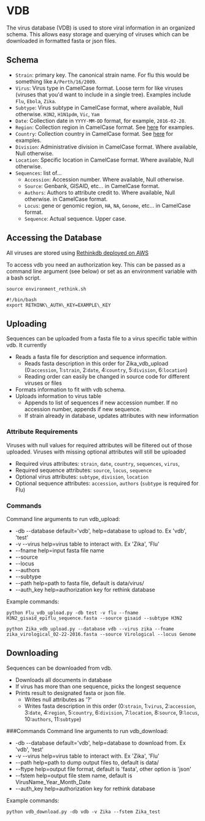 # VDB
The virus database (VDB) is used to store viral information in an organized schema. This allows easy storage and querying of viruses which can be downloaded in formatted fasta or json files.

## Schema

* `Strain`: primary key. The canonical strain name. For flu this would be something like `A/Perth/16/2009`.
* `Virus`: Virus type in CamelCase format. Loose term for like viruses (viruses that you'd want to include in a single tree). Examples include `Flu`, `Ebola`, `Zika`.
* `Subtype`: Virus subtype in CamelCase format, where available, Null otherwise. `H3N2`, `H1N1pdm`, `Vic`, `Yam`
* `Date`: Collection date in `YYYY-MM-DD` format, for example, `2016-02-28`.
* `Region`: Collection region in CamelCase format.  See [here](https://github.com/blab/nextflu/blob/master/augur/source-data/geo_regions.tsv) for examples. 
* `Country`: Collection country in CamelCase format. See [here](https://github.com/blab/nextflu/blob/master/augur/source-data/geo_synonyms.tsv) for examples.
* `Division`: Administrative division in CamelCase format. Where available, Null otherwise.
* `Location`: Specific location in CamelCase format. Where available, Null otherwise.
* `Sequences`: list of...
  * `Accession`: Accession number. Where available, Null otherwise.
  * `Source`: Genbank, GISAID, etc... in CamelCase format.
  * `Authors`: Authors to attribute credit to. Where available, Null otherwise. in CamelCase format.
  * `Locus`: gene or genomic region, `HA`, `NA`, `Genome`, etc... in CamelCase format.
  * `Sequence`: Actual sequence. Upper case.

## Accessing the Database
All viruses are stored using [Rethinkdb deployed on AWS](https://www.rethinkdb.com/docs/paas/#deploying-on-aws)

To access vdb you need an authorization key. This can be passed as a command line argument (see below) or set as an environment variable with a bash script.

`source environment_rethink.sh`
```shell
#!/bin/bash
export RETHINK\_AUTH\_KEY=EXAMPLE\_KEY
```

## Uploading
Sequences can be uploaded from a fasta file to a virus specific table within vdb. It currently
* Reads a fasta file for description and sequence information.
	* Reads fasta description in this order for Zika\_vdb\_upload (0:`accession`, 1:`strain`, 2:`date`, 4:`country`, 5:`division`, 6:`location`)
	* Reading order can easily be changed in source code for different viruses or files
* Formats information to fit with vdb schema. 
* Uploads information to virus table
	* Appends to list of sequences if new accession number. If no accession number, appends if new sequence.
	* If strain already in database, updates attributes with new information
	
### Attribute Requirements
Viruses with null values for required attributes will be filtered out of those uploaded. Viruses with missing optional attributes will still be uploaded
* Required virus attributes: `strain`, `date`, `country`, `sequences`, `virus`, 
* Required sequence attributes: `source`, `locus`, `sequence`
* Optional virus attributes: `subtype`, `division`, `location`
* Optional sequence attributes: `accession`, `authors`
(`subtype` is required for Flu)

### Commands
Command line arguments to run vdb_upload:
* -db --database default='vdb', help=database to upload to. Ex 'vdb', 'test'
* -v --virus help=virus table to interact with. Ex 'Zika', 'Flu'
* --fname help=input fasta file name
* --source
* --locus
* --authors
* --subtype
* --path help=path to fasta file, default is data/virus/
* --auth\_key help=authorization key for rethink database

Example commands:

`python Flu_vdb_upload.py -db test -v flu --fname H3N2_gisaid_epiflu_sequence.fasta --source gisaid --subtype H3N2`

`python Zika_vdb_upload.py --database vdb --virus zika --fname zika_virological_02-22-2016.fasta --source Virological --locus Genome`

## Downloading
Sequences can be downloaded from vdb.
* Downloads all documents in database
* If virus has more than one sequence, picks the longest sequence
* Prints result to designated fasta or json file. 
	* Writes null attributes as '?'
	* Writes fasta description in this order (0:`strain`, 1:`virus`, 2:`accession`, 3:`date`, 4:`region`, 5:`country`, 6:`division`, 7:`location`, 8:`source`, 9:`locus`, 10:`authors`, 11:`subtype`)

###Commands
Command line arguments to run vdb_download:
* -db --database default='vdb', help=database to download from. Ex 'vdb', 'test'
* -v --virus help=virus table to interact with. Ex 'Zika', 'Flu'
* --path help=path to dump output files to, default is data/
* --ftype help=output file format, default is 'fasta', other option is 'json'
* --fstem help=output file stem name, default is VirusName\_Year\_Month\_Date
* --auth\_key help=authorization key for rethink database

Example commands:

`python vdb_download.py -db vdb -v Zika --fstem Zika_test`
